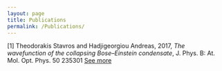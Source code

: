 ```yaml
---
layout: page
title: Publications
permalink: /Publications/
---
```



[1] Theodorakis Stavros and Hadjigeorgiou Andreas, 2017, *The wavefunction of the collapsing Bose–Einstein condensate*, J. Phys. B: At. Mol. Opt. Phys. 50 235301 [See more](https://iopscience.iop.org/article/10.1088/1361-6455/aa92b8)



